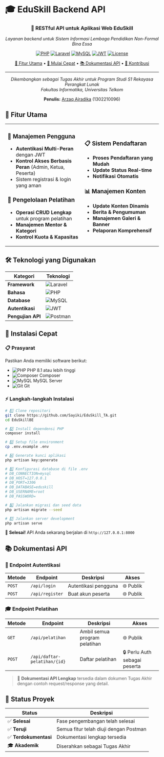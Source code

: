 # 🎓 EduSkill Backend API

<div align="center">

### 🚀 RESTful API untuk Aplikasi Web EduSkill
*Layanan backend untuk Sistem Informasi Lembaga Pendidikan Non-Formal Bina Essa*

[![PHP](https://img.shields.io/badge/PHP-8.1%2B-777BB4?style=for-the-badge&logo=php&logoColor=white)](https://php.net)
[![Laravel](https://img.shields.io/badge/Laravel-10.x-FF2D20?style=for-the-badge&logo=laravel&logoColor=white)](https://laravel.com)
[![MySQL](https://img.shields.io/badge/MySQL-8.0-4479A1?style=for-the-badge&logo=mysql&logoColor=white)](https://mysql.com)
[![JWT](https://img.shields.io/badge/JWT-Auth-000000?style=for-the-badge&logo=jsonwebtokens&logoColor=white)](https://jwt.io)
[![License](https://img.shields.io/badge/License-MIT-green?style=for-the-badge)](LICENSE)

[🌟 Fitur Utama](#-fitur-utama) • [🚀 Mulai Cepat](#-instalasi-cepat) • [📚 Dokumentasi API](#-dokumentasi-api) • [🤝 Kontribusi](#-kontribusi)

---

*Dikembangkan sebagai Tugas Akhir untuk Program Studi S1 Rekayasa Perangkat Lunak  
Fakultas Informatika, Universitas Telkom*

**Penulis:** [Arzaq Ajradika](https://github.com/Sayiki) (1302210096)

</div>

## 🌟 Fitur Utama

<table>
<tr>
<td width="50%">

### 👥 Manajemen Pengguna
- **Autentikasi Multi-Peran** dengan JWT
- **Kontrol Akses Berbasis Peran** (Admin, Ketua, Peserta)
- Sistem registrasi & login yang aman

### 🎯 Pengelolaan Pelatihan
- **Operasi CRUD Lengkap** untuk program pelatihan
- **Manajemen Mentor & Kategori**
- **Kontrol Kuota & Kapasitas**

</td>
<td width="50%">

### 📋 Sistem Pendaftaran
- **Proses Pendaftaran yang Mudah**
- **Update Status Real-time**
- **Notifikasi Otomatis**

### 📊 Manajemen Konten
- **Update Konten Dinamis**
- **Berita & Pengumuman**
- **Manajemen Galeri & Banner**
- **Pelaporan Komprehensif**

</td>
</tr>
</table>

## 🛠️ Teknologi yang Digunakan

| Kategori | Teknologi |
|----------|-----------|
| **Framework** | ![Laravel](https://img.shields.io/badge/Laravel-12-red?logo=laravel) |
| **Bahasa** | ![PHP](https://img.shields.io/badge/PHP-8.1%2B-blue?logo=php) |
| **Database** | ![MySQL](https://img.shields.io/badge/MySQL-8.0-orange?logo=mysql) |
| **Autentikasi** | ![JWT](https://img.shields.io/badge/JWT-Auth-black?logo=jsonwebtokens) |
| **Pengujian API** | ![Postman](https://img.shields.io/badge/Postman-Testing-orange?logo=postman) |

## 🚀 Instalasi Cepat

### 📋 Prasyarat

Pastikan Anda memiliki software berikut:
- ![PHP](https://img.shields.io/badge/PHP-≥8.1-blue?style=flat-square&logo=php) PHP 8.1 atau lebih tinggi
- ![Composer](https://img.shields.io/badge/Composer-Terbaru-brown?style=flat-square&logo=composer) Composer
- ![MySQL](https://img.shields.io/badge/MySQL-8.0-blue?style=flat-square&logo=mysql) MySQL Server
- ![Git](https://img.shields.io/badge/Git-Terbaru-red?style=flat-square&logo=git) Git

### ⚡ Langkah-langkah Instalasi

```bash
# 1️⃣ Clone repositori
git clone https://github.com/Sayiki/EduSkill_TA.git
cd EduSkillBE

# 2️⃣ Install dependensi PHP
composer install

# 3️⃣ Setup file environment
cp .env.example .env

# 4️⃣ Generate kunci aplikasi
php artisan key:generate

# 5️⃣ Konfigurasi database di file .env
# DB_CONNECTION=mysql
# DB_HOST=127.0.0.1
# DB_PORT=3306
# DB_DATABASE=eduskill
# DB_USERNAME=root
# DB_PASSWORD=

# 6️⃣ Jalankan migrasi dan seed data
php artisan migrate --seed

# 7️⃣ Jalankan server development
php artisan serve
```

🎉 **Selesai!** API Anda sekarang berjalan di `http://127.0.0.1:8000`

## 📚 Dokumentasi API

### 🔐 Endpoint Autentikasi

| Metode | Endpoint | Deskripsi | Akses |
|--------|----------|-----------|-------|
| `POST` | `/api/login` | Autentikasi pengguna | 🌐 Publik |
| `POST` | `/api/register` | Buat akun peserta | 🌐 Publik |

### 🎓 Endpoint Pelatihan

| Metode | Endpoint | Deskripsi | Akses |
|--------|----------|-----------|-------|
| `GET` | `/api/pelatihan` | Ambil semua program pelatihan | 🌐 Publik |
| `POST` | `/api/daftar-pelatihan/{id}` | Daftar pelatihan | 🔒 Perlu Auth sebagai peserta |

> 📖 **Dokumentasi API Lengkap** tersedia dalam dokumen Tugas Akhir dengan contoh request/response yang detail.


## 🚦 Status Proyek

| Status | Deskripsi |
|--------|-----------|
| ✅ **Selesai** | Fase pengembangan telah selesai |
| ✅ **Teruji** | Semua fitur telah diuji dengan Postman |
| ✅ **Terdokumentasi** | Dokumentasi lengkap tersedia |
| 🎓 **Akademik** | Diserahkan sebagai Tugas Akhir |

